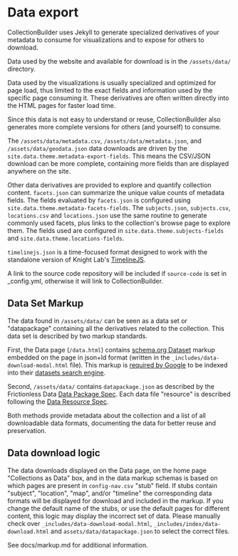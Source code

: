 # Data export

CollectionBuilder uses Jekyll to generate specialized derivatives of your metadata to consume for visualizations and to expose for others to download.

Data used by the website and available for download is in the `/assets/data/` directory.

Data used by the visualizations is usually specialized and optimized for page load, thus limited to the exact fields and information used by the specific page consuming it.
These derivatives are often written directly into the HTML pages for faster load time.

Since this data is not easy to understand or reuse, CollectionBuilder also generates more complete versions for others (and yourself) to consume. 

The `/assets/data/metadata.csv`, `/assets/data/metadata.json`, and `/assets/data/geodata.json` data downloads are driven by the `site.data.theme.metadata-export-fields`. 
This means the CSV/JSON download can be more complete, containing more fields than are displayed anywhere on the site.

Other data derivatives are provided to explore and quantify collection content.
`facets.json` can summarize the unique value counts of metadata fields. 
The fields evaluated by `facets.json` is configured using `site.data.theme.metadata-facets-fields`.
The `subjects.json`, `subjects.csv`, `locations.csv` and `locations.json` use the same routine to generate commonly used facets, plus links to the collection's browse page to explore them.
The fields used are configured in `site.data.theme.subjects-fields` and `site.data.theme.locations-fields`.

`timelinejs.json` is a time-focused format designed to work with the standalone version of Knight Lab's [TimelineJS](http://timeline.knightlab.com/).

A link to the source code repository will be included if `source-code` is set in _config.yml, otherwise it will link to CollectionBuilder.

## Data Set Markup

The data found in `/assets/data/` can be seen as a data set or "datapackage" containing all the derivatives related to the collection.
This data set is described by two markup standards. 

First, the Data page (`/data.html`) contains [schema.org Dataset](https://schema.org/Dataset) markup embedded on the page in json+ld format (written in the `_includes/data-download-modal.html` file). 
This markup is [required by Google](https://developers.google.com/search/docs/data-types/dataset) to be indexed into their [datasets search engine](https://datasetsearch.research.google.com/). 

Second, `/assets/data/` contains `datapackage.json` as described by the Frictionless Data [Data Package Spec](https://specs.frictionlessdata.io/data-package/).
Each data file "resource" is described following the [Data Resource Spec](https://specs.frictionlessdata.io/data-resource/).

Both methods provide metadata about the collection and a list of all downloadable data formats, documenting the data for better reuse and preservation.

## Data download logic

The data downloads displayed on the Data page, on the home page "Collections as Data" box, and in the data markup schemas is based on which pages are present in `config-nav.csv` "stub" field. 
If stubs contain "subject", "location", "map", and/or "timeline" the corresponding data formats will be displayed for download and included in the markup.
If you change the default name of the stubs, or use the default pages for different content, this logic may display the incorrect set of data. 
Please manually check over `_includes/data-download-modal.html`, `_includes/index/data-download.html` and `assets/data/datapackage.json` to select the correct files.

See docs/markup.md for additional information.

